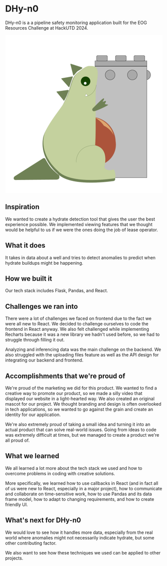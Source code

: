 # DHy-n0
DHy-n0 is a a pipeline safety monitoring application built for the EOG Resources Challenge at HackUTD 2024.

![DHy-n0 Logo](frontend/dino1-01.png)

## Inspiration
We wanted to create a hydrate detection tool that gives the user the best experience possible. We implemented viewing features that we thought would be helpful to us if we were the ones doing the job of lease operator.
## What it does
It takes in data about a well and tries to detect anomalies to predict when hydrate buildups might be happening.
## How we built it
Our tech stack includes Flask, Pandas, and React.
## Challenges we ran into
There were a lot of challenges we faced on frontend due to the fact we were all new to React. We decided to challenge ourselves to code the frontend in React anyway. We also felt challenged while implementing Recharts because it was a new library we hadn't used before, so we had to struggle through filling it out.

Analyzing and inferencing data was the main challenge on the backend. We also struggled with the uploading files feature as well as the API design for integrating our backend and frontend.
## Accomplishments that we're proud of
We're proud of the marketing we did for this product. We wanted to find a creative way to promote our product, so we made a silly video that displayed our website in a light-hearted way. We also created an original mascot for our project. We thought branding and design is often overlooked in tech applications, so we wanted to go against the grain and create an identity for our application. 

We're also extremely proud of taking a small idea and turning it into an actual product that can solve real-world issues. Going from ideas to code was extremely difficult at times, but we managed to create a product we're all proud of.
## What we learned
We all learned a lot more about the tech stack we used and how to overcome problems in coding with creative solutions.

More specifically, we learned how to use callbacks in React (and in fact all of us were new to React, especially in a major project), how to communicate and collaborate on time-sensitive work, how to use Pandas and its data frame model, how to adapt to changing requirements, and how to create friendly UI.
## What's next for DHy-n0
We would love to see how it handles more data, especially from the real world where anomalies might not necessarily indicate hydrate, but some other contributing factor.

We also want to see how these techniques we used can be applied to other projects.

